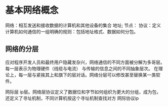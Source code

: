 # 基本网络概念
网络：相互发送和接收数据的计算机和其他设备的集合
地址;
节点：
协议：定义计算机如何通信的一组明确的规则：包括地址格式、数据如何分包。
## 网络的分层
应对程序开发人员和最终用户隐藏发杂兴，网络通信的不同方面被分解为多哥层。每一层表示为物理硬件（线缆与电流）
与传输的信息之间的不同抽象层次。
在理论上，每一层与紧挨其上和旗下的层对话。网络分层可以修改甚至替换某一类软件。


网际层 ip层。网络层协议定义了数据位和字节如何组织为更大的分组，成为包，还定义了寻址机制，不同计算机按这个寻址机制查找对方
网际协议ip
